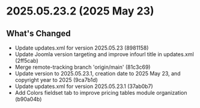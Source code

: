 # 2025.05.23.2 (2025 May 23)

## What's Changed

* Update updates.xml for version 2025.05.23 (8981158)
* Update Joomla version targeting and improve infourl title in updates.xml (2ff5cab)
* Merge remote-tracking branch 'origin/main' (81c3c69)
* Update version to 2025.05.23.1, creation date to 2025 May 23, and copyright year to 2025 (9ca7b1d)
* Update updates.xml for version 2025.05.23.1 (37ab0b7)
* Add Colors fieldset tab to improve pricing tables module organization (b90a04b)

